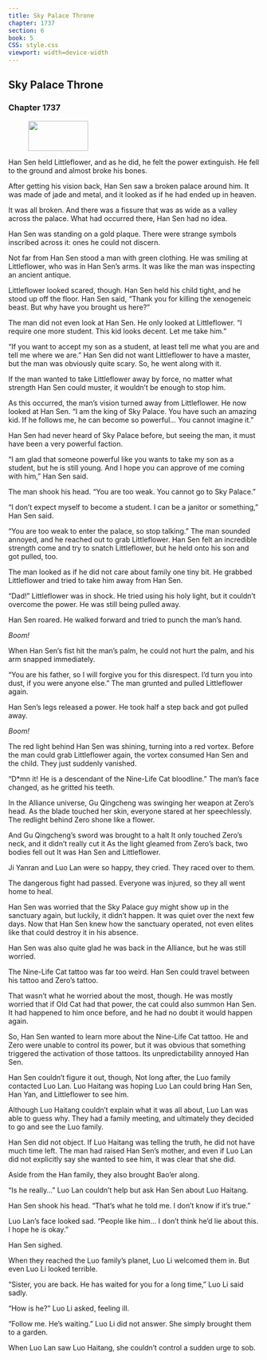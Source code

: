 ```yaml
---
title: Sky Palace Throne
chapter: 1737
section: 6
book: 5
CSS: style.css
viewport: width=device-width
---
```


## Sky Palace Throne

### Chapter 1737

<figure>
	<img src="../Images/gem.gif" alt="" id="gem" width="120" height="60" />
</figure>

Han Sen held Littleflower, and as he did, he felt the power extinguish. He fell to the ground and almost broke his bones.

After getting his vision back, Han Sen saw a broken palace around him. It was made of jade and metal, and it looked as if he had ended up in heaven.

It was all broken. And there was a fissure that was as wide as a valley across the palace. What had occurred there, Han Sen had no idea.

Han Sen was standing on a gold plaque. There were strange symbols inscribed across it: ones he could not discern.

Not far from Han Sen stood a man with green clothing. He was smiling at Littleflower, who was in Han Sen’s arms. It was like the man was inspecting an ancient antique.

Littleflower looked scared, though. Han Sen held his child tight, and he stood up off the floor. Han Sen said, “Thank you for killing the xenogeneic beast. But why have you brought us here?”

The man did not even look at Han Sen. He only looked at Littleflower. “I require one more student. This kid looks decent. Let me take him.”

“If you want to accept my son as a student, at least tell me what you are and tell me where we are.” Han Sen did not want Littleflower to have a master, but the man was obviously quite scary. So, he went along with it.

If the man wanted to take Littleflower away by force, no matter what strength Han Sen could muster, it wouldn’t be enough to stop him.

As this occurred, the man’s vision turned away from Littleflower. He now looked at Han Sen. “I am the king of Sky Palace. You have such an amazing kid. If he follows me, he can become so powerful… You cannot imagine it.”

Han Sen had never heard of Sky Palace before, but seeing the man, it must have been a very powerful faction.

“I am glad that someone powerful like you wants to take my son as a student, but he is still young. And I hope you can approve of me coming with him,” Han Sen said.

The man shook his head. “You are too weak. You cannot go to Sky Palace.”

“I don’t expect myself to become a student. I can be a janitor or something,” Han Sen said.

“You are too weak to enter the palace, so stop talking.” The man sounded annoyed, and he reached out to grab Littleflower. Han Sen felt an incredible strength come and try to snatch Littleflower, but he held onto his son and got pulled, too.

The man looked as if he did not care about family one tiny bit. He grabbed Littleflower and tried to take him away from Han Sen.

“Dad!” Littleflower was in shock. He tried using his holy light, but it couldn’t overcome the power. He was still being pulled away.

Han Sen roared. He walked forward and tried to punch the man’s hand.

*Boom!*

When Han Sen’s fist hit the man’s palm, he could not hurt the palm, and his arm snapped immediately.

“You are his father, so I will forgive you for this disrespect. I’d turn you into dust, if you were anyone else.” The man grunted and pulled Littleflower again.

Han Sen’s legs released a power. He took half a step back and got pulled away.

*Boom!*

The red light behind Han Sen was shining, turning into a red vortex. Before the man could grab Littleflower again, the vortex consumed Han Sen and the child. They just suddenly vanished.

“D*mn it! He is a descendant of the Nine-Life Cat bloodline.” The man’s face changed, as he gritted his teeth.

In the Alliance universe, Gu Qingcheng was swinging her weapon at Zero’s head. As the blade touched her skin, everyone stared at her speechlessly. The redlight behind Zero shone like a flower.

And Gu Qingcheng’s sword was brought to a halt It only touched Zero’s neck, and it didn’t really cut it As the light gleamed from Zero’s back, two bodies fell out It was Han Sen and Littleflower.

Ji Yanran and Luo Lan were so happy, they cried. They raced over to them.

The dangerous fight had passed. Everyone was injured, so they all went home to heal.

Han Sen was worried that the Sky Palace guy might show up in the sanctuary again, but luckily, it didn’t happen. It was quiet over the next few days. Now that Han Sen knew how the sanctuary operated, not even elites like that could destroy it in his absence.

Han Sen was also quite glad he was back in the Alliance, but he was still worried.

The Nine-Life Cat tattoo was far too weird. Han Sen could travel between his tattoo and Zero’s tattoo.

That wasn’t what he worried about the most, though. He was mostly worried that if Old Cat had that power, the cat could also summon Han Sen. It had happened to him once before, and he had no doubt it would happen again.

So, Han Sen wanted to learn more about the Nine-Life Cat tattoo. He and Zero were unable to control its power, but it was obvious that something triggered the activation of those tattoos. Its unpredictability annoyed Han Sen.

Han Sen couldn’t figure it out, though, Not long after, the Luo family contacted Luo Lan. Luo Haitang was hoping Luo Lan could bring Han Sen, Han Yan, and Littleflower to see him.

Although Luo Haitang couldn’t explain what it was all about, Luo Lan was able to guess why. They had a family meeting, and ultimately they decided to go and see the Luo family.

Han Sen did not object. If Luo Haitang was telling the truth, he did not have much time left. The man had raised Han Sen’s mother, and even if Luo Lan did not explicitly say she wanted to see him, it was clear that she did.

Aside from the Han family, they also brought Bao’er along.

“Is he really…” Luo Lan couldn’t help but ask Han Sen about Luo Haitang.

Han Sen shook his head. “That’s what he told me. I don’t know if it’s true.”

Luo Lan’s face looked sad. “People like him… I don’t think he’d lie about this. I hope he is okay.”

Han Sen sighed.

When they reached the Luo family’s planet, Luo Li welcomed them in. But even Luo Li looked terrible.

“Sister, you are back. He has waited for you for a long time,” Luo Li said sadly.

“How is he?” Luo Li asked, feeling ill.

“Follow me. He’s waiting.” Luo Li did not answer. She simply brought them to a garden.

When Luo Lan saw Luo Haitang, she couldn’t control a sudden urge to sob.